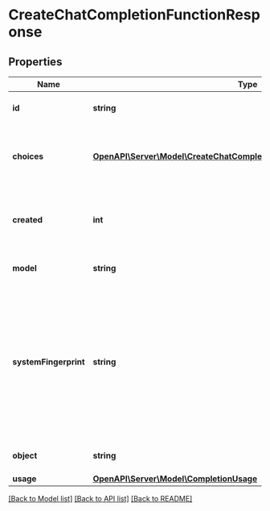# CreateChatCompletionFunctionResponse

## Properties
Name | Type | Description | Notes
------------ | ------------- | ------------- | -------------
**id** | **string** | A unique identifier for the chat completion. | 
**choices** | [**OpenAPI\Server\Model\CreateChatCompletionFunctionResponseChoicesInner**](CreateChatCompletionFunctionResponseChoicesInner.md) | A list of chat completion choices. Can be more than one if &#x60;n&#x60; is greater than 1. | 
**created** | **int** | The Unix timestamp (in seconds) of when the chat completion was created. | 
**model** | **string** | The model used for the chat completion. | 
**systemFingerprint** | **string** | This fingerprint represents the backend configuration that the model runs with.  Can be used in conjunction with the &#x60;seed&#x60; request parameter to understand when backend changes have been made that might impact determinism. | [optional] 
**object** | **string** | The object type, which is always &#x60;chat.completion&#x60;. | 
**usage** | [**OpenAPI\Server\Model\CompletionUsage**](CompletionUsage.md) |  | [optional] 

[[Back to Model list]](../README.md#documentation-for-models) [[Back to API list]](../README.md#documentation-for-api-endpoints) [[Back to README]](../README.md)


